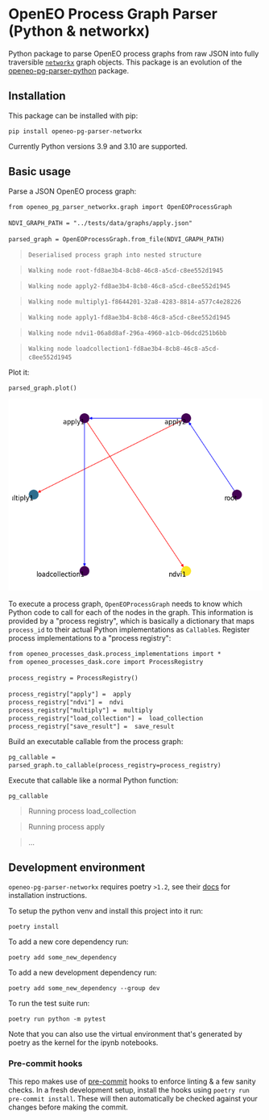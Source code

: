 # OpenEO Process Graph Parser (Python & networkx)
Python package to parse OpenEO process graphs from raw JSON into fully traversible [`networkx`](https://github.com/networkx/networkx) graph objects.
This package is an evolution of the [openeo-pg-parser-python](https://github.com/Open-EO/openeo-pg-parser-python) package.

## Installation
This package can be installed with pip:

```
pip install openeo-pg-parser-networkx
```

Currently Python versions 3.9 and 3.10 are supported.

## Basic usage
Parse a JSON OpenEO process graph:

```
from openeo_pg_parser_networkx.graph import OpenEOProcessGraph

NDVI_GRAPH_PATH = "../tests/data/graphs/apply.json"

parsed_graph = OpenEOProcessGraph.from_file(NDVI_GRAPH_PATH)
```
> `Deserialised process graph into nested structure`

> `Walking node root-fd8ae3b4-8cb8-46c8-a5cd-c8ee552d1945`

> `Walking node apply2-fd8ae3b4-8cb8-46c8-a5cd-c8ee552d1945`

> `Walking node multiply1-f8644201-32a8-4283-8814-a577c4e28226`

> `Walking node apply1-fd8ae3b4-8cb8-46c8-a5cd-c8ee552d1945`

> `Walking node ndvi1-06a8d8af-296a-4960-a1cb-06dcd251b6bb`

> `Walking node loadcollection1-fd8ae3b4-8cb8-46c8-a5cd-c8ee552d1945`


Plot it:

```
parsed_graph.plot()
```

![example process graph](./examples/images/apply_ndvi.png)

To execute a process graph, `OpenEOProcessGraph` needs to know which Python code to call for each of the nodes in the graph. This information is provided by a "process registry", which is basically a dictionary that maps `process_id` to their actual Python implementations as `Callable`s. Register process implementations to a "process registry":

```
from openeo_processes_dask.process_implementations import *
from openeo_processes_dask.core import ProcessRegistry

process_registry = ProcessRegistry()

process_registry["apply"] =  apply
process_registry["ndvi"] =  ndvi
process_registry["multiply"] =  multiply
process_registry["load_collection"] =  load_collection
process_registry["save_result"] =  save_result
```

Build an executable callable from the process graph:

```
pg_callable = parsed_graph.to_callable(process_registry=process_registry)
```

Execute that callable like a normal Python function:

```
pg_callable
```

> Running process load_collection

> Running process apply

> ...


## Development environment
`openeo-pg-parser-networkx` requires poetry `>1.2`, see their [docs](https://python-poetry.org/docs/#installation) for installation instructions.

To setup the python venv and install this project into it run:
```
poetry install
```

To add a new core dependency run:
```
poetry add some_new_dependency
```

To add a new development dependency run:
```
poetry add some_new_dependency --group dev
```

To run the test suite run:
```
poetry run python -m pytest
```

Note that you can also use the virtual environment that's generated by poetry as the kernel for the ipynb notebooks.

### Pre-commit hooks
This repo makes use of [pre-commit](https://pre-commit.com/) hooks to enforce linting & a few sanity checks.
In a fresh development setup, install the hooks using `poetry run pre-commit install`.
These will then automatically be checked against your changes before making the commit.
